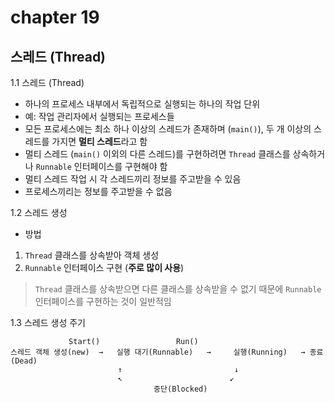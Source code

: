# chapter 19
## 스레드 (Thread)
1.1 스레드 (Thread)
- 하나의 프로세스 내부에서 독립적으로 실행되는 하나의 작업 단위
- 예: 작업 관리자에서 실행되는 프로세스들
- 모든 프로세스에는 최소 하나 이상의 스레드가 존재하며 (`main()`), 두 개 이상의 스레드를 가지면 **멀티 스레드**라고 함
- 멀티 스레드 (`main()` 이외의 다른 스레드)를 구현하려면 `Thread` 클래스를 상속하거나 `Runnable` 인터페이스를 구현해야 함
- 멀티 스레드 작업 시 각 스레드끼리 정보를 주고받을 수 있음
- 프로세스끼리는 정보를 주고받을 수 없음

1.2 스레드 생성

- 방법
1) `Thread` 클래스를 상속받아 객체 생성
2) `Runnable` 인터페이스 구현 (**주로 많이 사용**)

> `Thread` 클래스를 상속받으면 다른 클래스를 상속받을 수 없기 때문에 `Runnable` 인터페이스를 구현하는 것이 일반적임

1.3 스레드 생성 주기

			     Start()				 Run()
 	스레드 객체 생성(new)	→	실행 대기(Runnable)	  →		실행(Running)	  →	종료(Dead)
 					        ↑						  ↓
 						    ↖					     ↙
 								    중단(Blocked)
